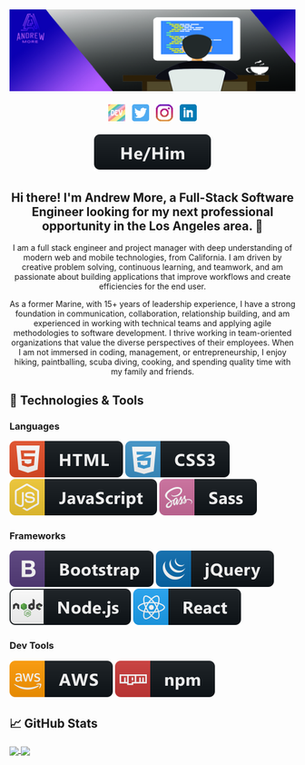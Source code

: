 ## [![Andrew More's header](https://github.com/AndrewMore/AndrewMore/blob/main/icon/Andrew'sBanner.jpg)](https://andrewdmore.com)

<p align='center'>
<a href="https://dev.to/andrewmore"><img height="30" src="https://github.com/AndrewMore/AndrewMore/blob/main/icon/dev.png?raw=true"></a>&nbsp;&nbsp;
<a href="https://twitter.com/SelfMadeGuapo"><img height="30" src="https://github.com/AndrewMore/AndrewMore/blob/main/icon/twitter.png?raw=true"></a>&nbsp;&nbsp;
<a href="https://www.instagram.com/selfmadeguapo/"><img height="30" src="https://github.com/AndrewMore/AndrewMore/blob/main/icon/instagram.png?raw=true"></a>&nbsp;&nbsp;
<a href="https://www.linkedin.com/in/andrewdmore/"><img height="30" src="https://github.com/AndrewMore/AndrewMore/blob/main/icon/linkedin.png?raw=true"></a>
</p>

<p align='center'>
<img src="badges/pronouns/hehim.svg" alt="he / him" style="vertical-align:top; margin:6px 4px">
</p>

<h2 align="center">Hi there! I'm Andrew More, a Full-Stack Software Engineer looking for my next professional opportunity in the Los Angeles area. 👋</h2>
<p align="center">I am a full stack engineer and project manager with deep understanding of modern web and mobile technologies, from California. I am driven by creative problem solving, continuous learning, and teamwork, and am passionate about building applications that improve workflows and create efficiencies for the end user.</p>

<p align="center">As a former Marine, with 15+ years of leadership experience, I have a strong foundation in communication, collaboration, relationship building, and am experienced in working with technical teams and applying agile methodologies to software development. I thrive working in team-oriented organizations that value the diverse perspectives of their employees. When I am not immersed in coding, management, or entrepreneurship, I enjoy hiking, paintballing, scuba diving, cooking, and spending quality time with my family and friends.</p>

## 🔧 Technologies & Tools

<!-- For more icons please follow  https://github.com/MikeCodesDotNET/ColoredBadges -->
### Languages
![](badges/dev/languages/html.svg)
![](badges/dev/languages/css3.svg)
![](badges/dev/languages/js.svg)
![](badges/dev/languages/sass.svg)

### Frameworks
![](badges/dev/frameworks/bootstrap.svg)
![](badges/dev/frameworks/jquery.svg)
![](badges/dev/frameworks/nodejs.svg)
![](badges/dev/frameworks/react.svg)

### Dev Tools
![](badges/dev/services/aws.svg)
![](badges/dev/services/npm.svg)

## &#x1f4c8; GitHub Stats

<a href="https://github.com/AndrewMore/AndrewMore">
  <img align="center" src="https://github-readme-stats.vercel.app/api/top-langs/?username=AndrewMore&theme=jolly" />
</a>
<a href="https://github.com/AndrewMore/AndrewMore">
  <img align="center" src="https://github-readme-stats.vercel.app/api?username=AndrewMore&count_private=true&include_all_commits=true&show_icons=true&hide=prs,issues&theme=jolly" />
</a>
